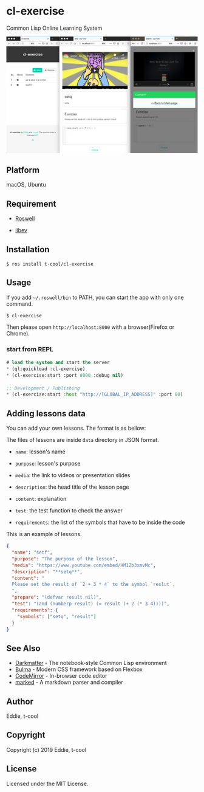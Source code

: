 # cl-exercise 

Common Lisp Online Learning System

![screenshot](screenshot/screenshot.png)

## Platform

macOS, Ubuntu

## Requirement

- [Roswell](https://github.com/roswell/roswell)

- [libev](http://software.schmorp.de/pkg/libev.html)

## Installation

```
$ ros install t-cool/cl-exercise
```

## Usage

If you add `~/.roswell/bin` to PATH, you can start the app with only one command.

```
$ cl-exercise
```

Then please open `http://localhost:8000` with a browser(Firefox or Chrome).

### start from REPL

```lisp
# load the system and start the server
* (ql:quickload :cl-exercise)
* (cl-exercise:start :port 8000 :debug nil)

;; Development / Publishing
* (cl-exercise:start :host "http://[GLOBAL_IP_ADDRESS]" :port 80)
```

## Adding lessons data

You can add your own lessons. The format is as bellow:

The files of lessons are inside `data` directory in JSON format.

 - `name`: lesson's name

 - `purpose`: lesson's purpose

 - `media`: the link to videos or presentation slides

 - `description`: the head title of the lesson page

 - `content`: explanation
 
 - `test`: the test function to check the answer

 - `requirements`: the list of the symbols that have to be inside the code
 
This is an example of lessons. 

```json
{
  "name": "setf",
  "purpose": "The purpose of the lesson",
  "media": "https://www.youtube.com/embed/HM1Zb3xmvMc",
  "description": "**setq**",
  "content": "
  Please set the result of `2 + 3 * 4` to the symbol `reslut`.
  ",
  "prepare": "(defvar result nil)",
  "test": "(and (numberp result) (= result (+ 2 (* 3 4))))",
  "requirements": {
    "symbols": ["setq", "result"]
  }
}
```

## See Also

* [Darkmatter](https://github.com/tamamu/darkmatter) - The notebook-style Common Lisp environment
* [Bulma](https://github.com/jgthms/bulma) - Modern CSS framework based on Flexbox
* [CodeMirror](https://github.com/codemirror/codemirror) - In-browser code editor
* [marked](https://github.com/chjj/marked) - A markdown parser and compiler


## Author

Eddie, t-cool

## Copyright

Copyright (c) 2019 Eddie, t-cool

## License

Licensed under the MIT License.
